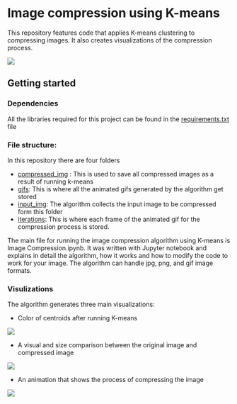 # Image compression using K-means

This repository features code that applies K-means clustering to compressing images. It also creates visualizations of the compression process.

![](https://github.com/SebastianCharmot/kmeans_image_compression/blob/master/cuttlefish.gif)

## Getting started

### Dependencies

All the libraries required for this project can be found in the [requirements.txt]() file

### File structure:

In this repository there are four folders

- [compressed_img]() : This is used to save all compressed images as a result of running k-means
- [gifs](): This is where all the animated gifs generated by the algorithm get stored
- [input_img](): The algorithm collects the input image to be compressed form this folder
- [iterations](): This is where each frame of the animated gif for the compression process is stored.

The main file for running the image compression algorithm using K-means is Image Compression.ipynb. It was written with Jupyter notebook and explains in detail the algorithm, how it works and how to modify the code to work for your image. The algorithm can handle jpg, png, and gif image formats.

### Visulizations

The algorithm generates three main visualizations:

- Color of centroids after running K-means

![](https://github.com/SebastianCharmot/kmeans_image_compression/blob/master/cuttlefish.gif)

- A visual and size comparison between the original image and compressed image

![](https://github.com/SebastianCharmot/kmeans_image_compression/blob/master/cuttlefish.gif)

- An animation that shows the process of compressing the image

![](https://github.com/SebastianCharmot/kmeans_image_compression/blob/master/cuttlefish.gif)

